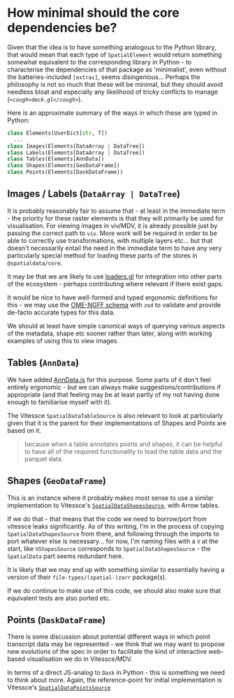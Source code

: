 # How minimal should the core dependencies be?

Given that the idea is to have something analogous to the Python library, that would mean that each type of `SpatialElement` would return something somewhat equivalent to the corresponding library in Python - to characterise the dependencies of that package as 'minimalist', even without the batteries-included `[extras]`, seems disingenious... Perhaps the philosophy is not so much that these will be minimal, but they should avoid needless bloat and especially any likelihood of tricky conflicts to manage (*`<cough>deck.gl</cough>`*).

Here is an approximate summary of the ways in which these are typed in Python:

```python
class Elements(UserDict[str, T])
  ...
class Images(Elements[DataArray | DataTree])
class Labels(Elements[DataArray | DataTree])
class Tables(Elements[AnnData])
class Shapes(Elements[GeoDataFrame])
class Points(Elements[DaskDataFrame])
```

## Images / Labels (`DataArray | DataTree`)

It is probably reasonably fair to assume that - at least in the immediate term - the priority for these raster elements is that they will primarily be used for visualisation. For viewing images in viv/MDV, it is already possible just by passing the correct path to `viv`. More work will be required in order to be able to correctly use transformations, with multiple layers etc... but that doesn't necessarily entail the need in the immediate term to have any very particularly special method for loading these parts of the stores in `@spatialdata/core`.

It may be that we are likely to use [loaders.gl](https://loaders.gl/) for integration into other parts of the ecosystem - perhaps contributing where relevant if there exist gaps.

It would be nice to have well-formed and typed ergonomic definitions for this - we may use the [OME-NGFF schema](https://github.com/ome/ngff) with `zod` to validate and provide de-facto accurate types for this data.

We should at least have simple canonical ways of querying various aspects of the metadata, shape etc sooner rather than later, along with working examples of using this to view images.

## Tables (`AnnData`)

We have added [AnnData.js](https://github.com/ilan-gold/anndata.js) for this purpose. Some parts of it don't feel entirely ergonomic - but we can always make suggestions/contributions if appropriate (and that feeling may be at least partly of my not having done enough to familiarise myself with it).

The Vitessce `SpatialDataTableSource` is also relevant to look at particularly given that it is the parent for their implementations of Shapes and Points are based on it.

> because when a table annotates points and shapes, it can be helpful to have all of the required functionality to load the table data and the parquet data.


## Shapes (`GeoDataFrame`)

This is an instance where it probably makes most sense to use a similar implementation to Vitessce's [`SpatialDataShapesSource`](https://github.com/vitessce/vitessce/blob/main/packages/file-types/spatial-zarr/src/SpatialDataShapesSource.js), with Arrow tables.

If we do that - that means that the code we need to borrow/port from vitessce leaks significantly. As of this writing, I'm in the process of copying `SpatialDataShapesSource` from there, and following through the imports to port whatever else is necessary... for now, I'm naming files with a `V` at the start, like `VShapesSource` corresponds to `SpatialDataShapesSource` - the `SpatialData` part seems redundant here.

It is likely that we may end up with something similar to essentially having a version of their `file-types/(spatial-)zarr` package(s).

If we do continue to make use of this code, we should also make sure that equivalent tests are also ported etc.

## Points (`DaskDataFrame`)

There is some discussion about potential different ways in which point transcript data may be represented - we think that we may want to propose new evolutions of the spec in order to facilitate the kind of interactive web-based visualisation we do in Vitessce/MDV.

In terms of a direct JS-analog to `Dask` in Python - this is something we need to think about more. Again, the reference-point for initial implementation is Vitessce's [`SpatialDataPointsSource`](https://github.com/vitessce/vitessce/blob/main/packages/file-types/spatial-zarr/src/SpatialDataPointsSource.js)